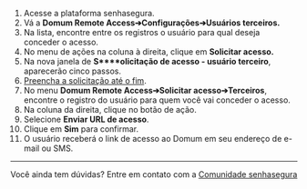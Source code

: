   


1. Acesse a plataforma senhasegura.
2. Vá a **Domum Remote Access➔Configurações➔Usuários terceiros.**
3. Na lista, encontre entre os registros o usuário para qual deseja conceder o acesso.
4. No menu de ações na coluna à direita, clique em **Solicitar acesso.**
5. Na nova janela de **S****olicitação de acesso \- usuário terceiro**, aparecerão cinco passos.
6. [Preencha a solicitação até o fim](/v3-33/docs/pt/domum-how-to-fill-in-the-access-request-to-third-party-users).
7. No menu **Domum Remote Access➔Solicitar acesso➔Terceiros**, encontre o registro do usuário para quem você vai conceder o acesso.
8. Na coluna da direita, clique no botão de ação.
9. Selecione **Enviar URL de acesso**.
10. Clique em **Sim** para confirmar.
11. O usuário receberá o link de acesso ao Domum em seu endereço de e\-mail ou SMS.



---

Você ainda tem dúvidas? Entre em contato com a [Comunidade senhasegura](https://community.senhasegura.io/)

